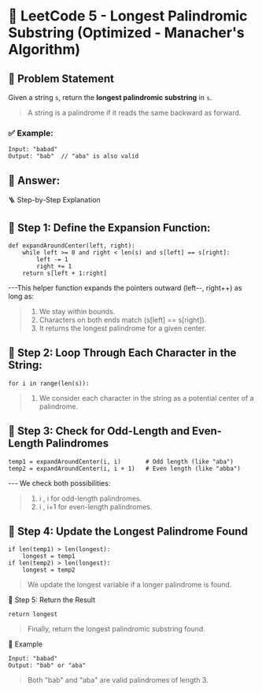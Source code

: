 # 🧠 LeetCode 5 - Longest Palindromic Substring (Optimized - Manacher's Algorithm)

## 🚀 Problem Statement

Given a string `s`, return the **longest palindromic substring** in `s`.

> A string is a palindrome if it reads the same backward as forward.

### ✅ Example:
```text
Input: "babad"
Output: "bab"  // "aba" is also valid
 ```


## 🧾  Answer:

🪜 Step-by-Step Explanation
## 🔹 Step 1: Define the Expansion Function:
```
def expandAroundCenter(left, right):
    while left >= 0 and right < len(s) and s[left] == s[right]:
        left -= 1
        right += 1
    return s[left + 1:right]
```
---This helper function expands the pointers outward (left--, right++) as long as:
> 1. We stay within bounds.
> 2. Characters on both ends match (s[left] == s[right]).
> 3. It returns the longest palindrome for a given center.

## 🔹 Step 2: Loop Through Each Character in the String:
```
for i in range(len(s)):
```
> 1. We consider each character in the string as a potential center of a palindrome.

## 🔹 Step 3: Check for Odd-Length and Even-Length Palindromes
```
temp1 = expandAroundCenter(i, i)       # Odd length (like "aba")
temp2 = expandAroundCenter(i, i + 1)   # Even length (like "abba")
```
   --- We check both possibilities:
> 1.  i , i for odd-length palindromes.
> 2.  i , i+1 for even-length palindromes.

## 🔹 Step 4: Update the Longest Palindrome Found
```
if len(temp1) > len(longest):
    longest = temp1
if len(temp2) > len(longest):
    longest = temp2
```
> We update the longest variable if a longer palindrome is found.

🔹 Step 5: Return the Result
```
return longest
```
> Finally, return the longest palindromic substring found.

🧪 Example
```
Input: "babad"
Output: "bab" or "aba"
```
> Both "bab" and "aba" are valid palindromes of length 3.
